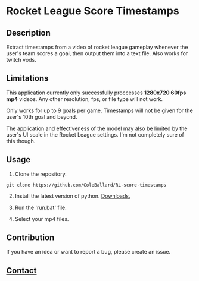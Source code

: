 # Rocket League Score Timestamps

## Description
 
Extract timestamps from a video of rocket league gameplay whenever the user's team scores a goal, then output them into a text file. Also works for twitch vods.

## Limitations

This application currently only successfully proccesses **1280x720 60fps mp4** videos. Any other resolution, fps, or file type will not work.

Only works for up to 9 goals per game. Timestamps will not be given for the user's 10th goal and beyond.

The application and effectiveness of the model may also be limited by the user's UI scale in the Rocket League settings. I'm not completely sure of this though.

## **Usage**

1. Clone the repository.

```shell
git clone https://github.com/ColeBallard/RL-score-timestamps
```

2. Install the latest version of python. [Downloads.](https://www.python.org/downloads/)

3. Run the 'run.bat' file.

4. Select your mp4 files.

## Contribution

If you have an idea or want to report a bug, please create an issue.

## **[Contact](https://coleb.io/contact)**
